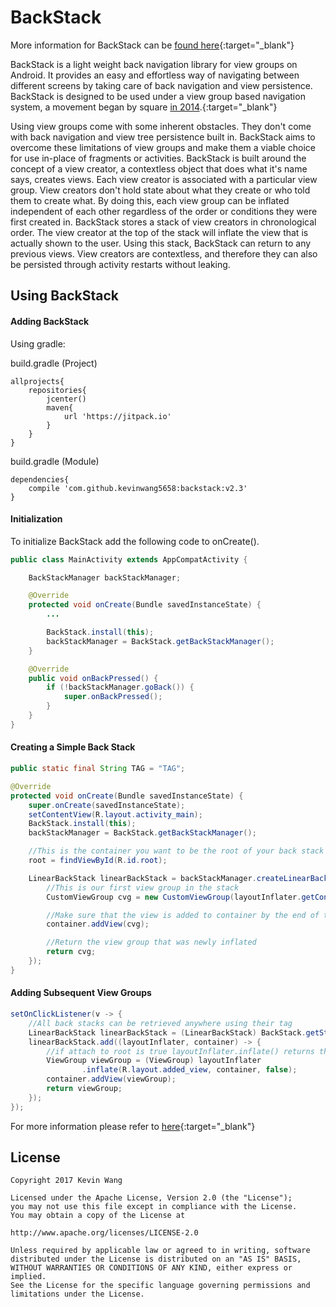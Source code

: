 # BackStack

More information for BackStack can be [found here](https://kevinwang5658.github.io/backstack/){:target="_blank"}

BackStack is a light weight back navigation library for view groups on Android. It provides an easy and effortless way of navigating between different screens by taking care of back navigation and view persistence. BackStack is designed to be used under a view group based navigation system, a movement began by square [in 2014](https://medium.com/square-corner-blog/advocating-against-android-fragments-81fd0b462c97).{:target="_blank"}

Using view groups come with some inherent obstacles. They don't come with back navigation and view tree persistence built in. BackStack aims to overcome these limitations of view groups and make them a viable choice for use in-place of fragments or activities. BackStack is built around the concept of a view creator, a contextless object that does what it's name says, creates views. Each view creator is associated with a particular view group. View creators don't hold state about what they create or who told them to create what. By doing this, each view group can be inflated independent of each other regardless of the order or conditions they were first created in. BackStack stores a stack of view creators in chronological order. The view creator at the top of the stack will inflate the view that is actually shown to the user. Using this stack, BackStack can return to any previous views. View creators are contextless, and therefore they can also be persisted through activity restarts without leaking.

## Using BackStack

#### Adding BackStack

Using gradle:

build.gradle (Project)
~~~Gradle
allprojects{
    repositories{
        jcenter()
        maven{
            url 'https://jitpack.io'
        }
    }
}
~~~

build.gradle (Module)
~~~Gradle
dependencies{
    compile 'com.github.kevinwang5658:backstack:v2.3'
}
~~~

#### Initialization

To initialize BackStack add the following code to onCreate().

~~~Java
public class MainActivity extends AppCompatActivity {

    BackStackManager backStackManager;

    @Override
    protected void onCreate(Bundle savedInstanceState) {
        ...

        BackStack.install(this);
        backStackManager = BackStack.getBackStackManager();
    }

    @Override
    public void onBackPressed() {
        if (!backStackManager.goBack()) {
            super.onBackPressed();
        }
    }
}
~~~

#### Creating a Simple Back Stack

```Java
public static final String TAG = "TAG";

@Override
protected void onCreate(Bundle savedInstanceState) {
    super.onCreate(savedInstanceState);
    setContentView(R.layout.activity_main);
    BackStack.install(this);
    backStackManager = BackStack.getBackStackManager();

    //This is the container you want to be the root of your back stack
    root = findViewById(R.id.root);

    LinearBackStack linearBackStack = backStackManager.createLinearBackStack("TAG", root, (layoutInflater, container) -> {
        //This is our first view group in the stack
        CustomViewGroup cvg = new CustomViewGroup(layoutInflater.getContext());

        //Make sure that the view is added to container by the end of this block
        container.addView(cvg);

        //Return the view group that was newly inflated
        return cvg;
    });
}
```

#### Adding Subsequent View Groups

```Java
setOnClickListener(v -> {
    //All back stacks can be retrieved anywhere using their tag
    LinearBackStack linearBackStack = (LinearBackStack) BackStack.getStack(MainActivity.TAG);
    linearBackStack.add((layoutInflater, container) -> {
        //if attach to root is true layoutInflater.inflate() returns the container instead
        ViewGroup viewGroup = (ViewGroup) layoutInflater
                .inflate(R.layout.added_view, container, false);
        container.addView(viewGroup);
        return viewGroup;
    });
});
```

For more information please refer to [here](https://kevinwang5658.github.io/backstack/){:target="_blank"}

## License
```
Copyright 2017 Kevin Wang

Licensed under the Apache License, Version 2.0 (the "License");
you may not use this file except in compliance with the License.
You may obtain a copy of the License at

http://www.apache.org/licenses/LICENSE-2.0

Unless required by applicable law or agreed to in writing, software
distributed under the License is distributed on an "AS IS" BASIS,
WITHOUT WARRANTIES OR CONDITIONS OF ANY KIND, either express or implied.
See the License for the specific language governing permissions and
limitations under the License.
```
